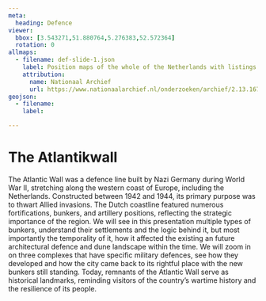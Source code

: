 ```yaml
---
meta:
  heading: Defence
viewer:
  bbox: [3.543271,51.880764,5.276383,52.572364]
  rotation: 0
allmaps:
  - filename: def-slide-1.json
    label: Position maps of the whole of the Netherlands with listings of all Dutch and German works on which the nature of the groups of works are indicated by symbols, 1951
    attribution: 
      name: Nationaal Archief
      url: https://www.nationaalarchief.nl/onderzoeken/archief/2.13.167/invnr/1120/file/NL-HaNA_2.13.167_1120_01?eadID=2.13.167&unitID=1120&query=
geojson:
  - filename: 
    label:

---
```


# The Atlantikwall

The Atlantic Wall was a defence line built by Nazi Germany during World War II, stretching along the western coast of Europe, including the Netherlands. Constructed between 1942 and 1944, its primary purpose was to thwart Allied invasions. The Dutch coastline featured numerous fortifications, bunkers, and artillery positions, reflecting the strategic importance of the region.
We will see in this presentation multiple types of bunkers, understand their settlements and the logic behind it, but most importantly the temporality of it, how it affected the existing an future architectural defence and dune landscape within the time. We will zoom in on three complexes that have specific military defences, see how they developed and how the city came back to its rightful place with the new bunkers still standing. Today, remnants of the Atlantic Wall serve as historical landmarks, reminding visitors of the country’s wartime history and the resilience of its people.
